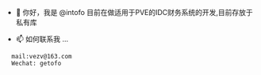 - 👋 你好，我是 @intofo
 目前在做适用于PVE的IDC财务系统的开发,目前存放于私有库

- 📫 如何联系我 ...
```
  mail:vezv@163.com
  Wechat: getofo
```
